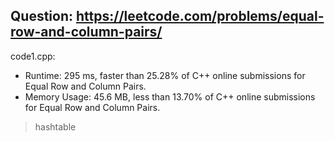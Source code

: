 ## Question: https://leetcode.com/problems/equal-row-and-column-pairs/

code1.cpp:
* Runtime: 295 ms, faster than 25.28% of C++ online submissions for Equal Row and Column Pairs.
* Memory Usage: 45.6 MB, less than 13.70% of C++ online submissions for Equal Row and Column Pairs.
> hashtable